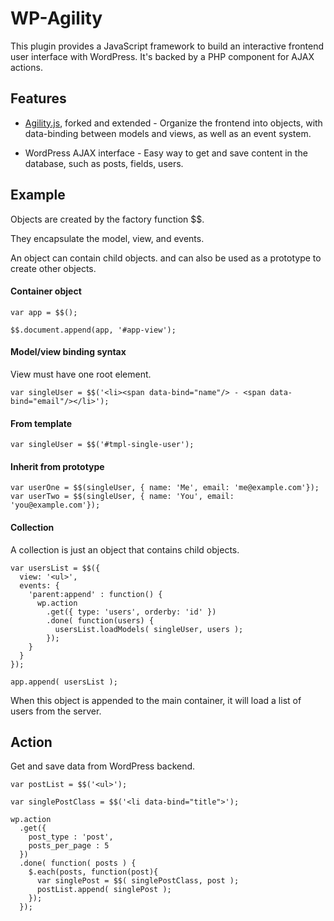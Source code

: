 # WP-Agility

This plugin provides a JavaScript framework to build an interactive frontend user interface with WordPress. It's backed by a PHP component for AJAX actions.

## Features

- [Agility.js](http://agilityjs.com), forked and extended - Organize the frontend into objects, with data-binding between models and views, as well as an event system.

- WordPress AJAX interface - Easy way to get and save content in the database, such as posts, fields, users. 

## Example

Objects are created by the factory function $$.




They encapsulate the model, view, and events.





An object can contain child objects. and can also be used as a prototype to create other objects.

#### Container object

```
var app = $$();

$$.document.append(app, '#app-view');
```

#### Model/view binding syntax

View must have one root element.

```
var singleUser = $$('<li><span data-bind="name"/> - <span data-bind="email"/></li>');
```

#### From template

```
var singleUser = $$('#tmpl-single-user');
```

#### Inherit from prototype

```
var userOne = $$(singleUser, { name: 'Me', email: 'me@example.com'});
var userTwo = $$(singleUser, { name: 'You', email: 'you@example.com'});
```

#### Collection

A collection is just an object that contains child objects.

```
var usersList = $$({
  view: '<ul>',
  events: {
    'parent:append' : function() {
      wp.action
        .get({ type: 'users', orderby: 'id' })
        .done( function(users) {
          usersList.loadModels( singleUser, users );
        });
    }
  }
});

app.append( usersList );
```

When this object is appended to the main container, it will load a list of users from the server.

## Action

Get and save data from WordPress backend.

```
var postList = $$('<ul>');

var singlePostClass = $$('<li data-bind="title">');

wp.action
  .get({
    post_type : 'post',
    posts_per_page : 5
  })
  .done( function( posts ) {
    $.each(posts, function(post){
      var singlePost = $$( singlePostClass, post );
      postList.append( singlePost );
    });
  });
```
